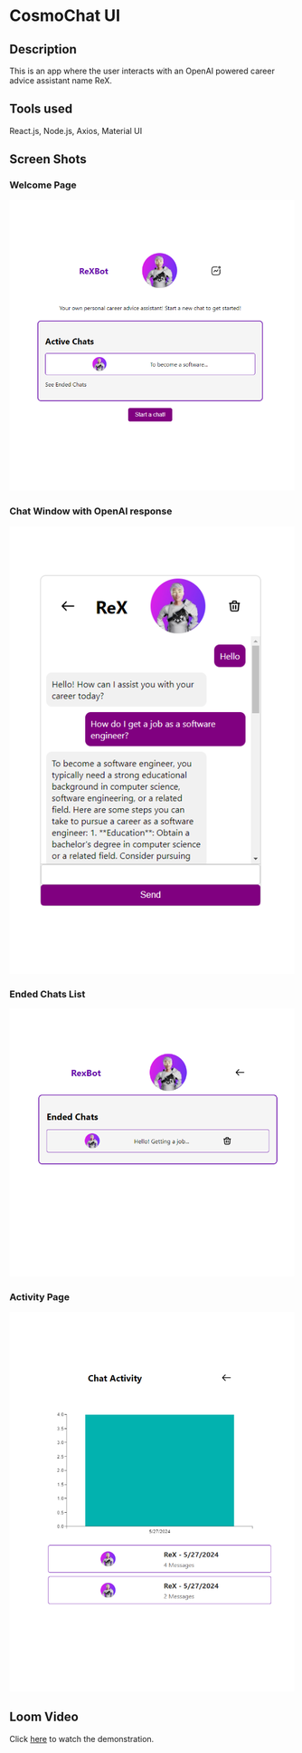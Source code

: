 # CosmoChat UI

## Description

This is an app where the user interacts with an OpenAI powered career advice assistant name ReX.

## Tools used

React.js, Node.js, Axios, Material UI

## Screen Shots

### Welcome Page

![HomePage](./src/assets/home.png)

### Chat Window with OpenAI response

![ChatPage](./src/assets/chat.png)

### Ended Chats List

![EndedChats](./src/assets/endedchats.png)

### Activity Page

![ActivityPage](./src/assets/activitypage.png)

## Loom Video

Click [here](https://www.loom.com/share/ddd4ecbb724840efb0f3cda5a9167e42) to watch the demonstration.
